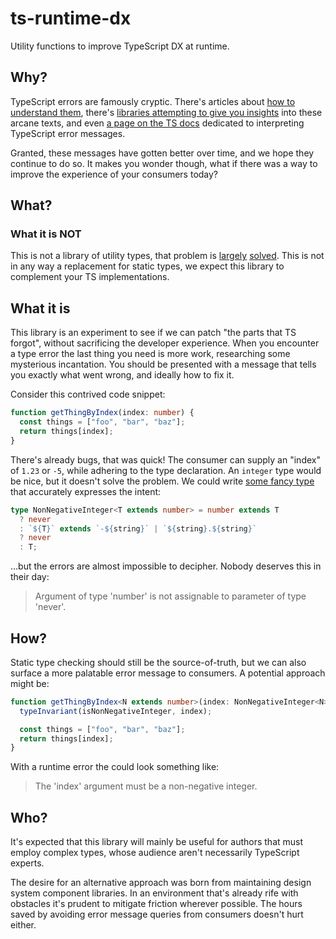 # ts-runtime-dx

Utility functions to improve TypeScript DX at runtime.

## Why?

TypeScript errors are famously cryptic. There's articles about [how to understand them](https://betterprogramming.pub/understanding-typescript-errors-for-beginners-65d15f3e3561), there's [libraries attempting to give you insights](https://github.com/mattpocock/ts-error-translator) into these arcane texts, and even [a page on the TS docs](https://www.typescriptlang.org/docs/handbook/2/understanding-errors.html) dedicated to interpreting TypeScript error messages.

Granted, these messages have gotten better over time, and we hope they continue to do so. It makes you wonder though, what if there was a way to improve the experience of your consumers today?

## What?

### What it is NOT

This is not a library of utility types, that problem is [largely](https://github.com/sindresorhus/type-fest) [solved](https://github.com/millsp/ts-toolbelt). This is not in any way a replacement for static types, we expect this library to complement your TS implementations.

## What it is

This library is an experiment to see if we can patch "the parts that TS forgot", without sacrificing the developer experience. When you encounter a type error the last thing you need is more work, researching some mysterious incantation. You should be presented with a message that tells you exactly what went wrong, and ideally how to fix it.

Consider this contrived code snippet:

```ts
function getThingByIndex(index: number) {
  const things = ["foo", "bar", "baz"];
  return things[index];
}
```

There's already bugs, that was quick! The consumer can supply an "index" of `1.23` or `-5`, while adhering to the type declaration. An `integer` type would be nice, but it doesn't solve the problem. We could write [some fancy type](https://www.typescriptlang.org/play?#code/C4TwDgpgBAcg9gOxhA5gQ2ASwG4QJILCoQBOAPACpQQAeRCAJgM5QICuAtgEakB8UAXgBQUUa048S1OhEYsqIsUoD8rCLimKlogFxQABgBIA3hQC++6fWYGAtCabASmBCgtQAPgYdOXbgHQ+zq4WWtoqahpQYeG6UBQA3EJCAGZsCADGWIhQKBDAFAAWfgBCIAQMtGQwVrI27Nx8ABQulTR68EioGDj4hMTkMLwAlFDGihmIjlDAxa4sAlAA2gDkKXBwKwA0UCtcaCTbu-sAXisAuook+WwkCDNzKExLrbSXZsmTCExwADYQ-l+cBQTTyBUeZQqtCaAEZhsMhF8fv9AcDQfkiqVyoxobYAKzwxFTP4AoEgsGY1yQnE0WH+ABMAGZ4UA) that accurately expresses the intent:

```ts
type NonNegativeInteger<T extends number> = number extends T
  ? never
  : `${T}` extends `-${string}` | `${string}.${string}`
  ? never
  : T;
```

...but the errors are almost impossible to decipher. Nobody deserves this in their day:

> Argument of type 'number' is not assignable to parameter of type 'never'.

## How?

Static type checking should still be the source-of-truth, but we can also surface a more palatable error message to consumers. A potential approach might be:

```ts
function getThingByIndex<N extends number>(index: NonNegativeInteger<N>) {
  typeInvariant(isNonNegativeInteger, index);

  const things = ["foo", "bar", "baz"];
  return things[index];
}
```

With a runtime error the could look something like:

> The 'index' argument must be a non-negative integer.

## Who?

It's expected that this library will mainly be useful for authors that must employ complex types, whose audience aren't necessarily TypeScript experts.

The desire for an alternative approach was born from maintaining design system component libraries. In an environment that's already rife with obstacles it's prudent to mitigate friction wherever possible. The hours saved by avoiding error message queries from consumers doesn't hurt either.
